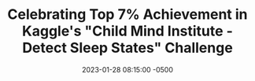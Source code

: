 ---
title: "Celebrating Top 7% Achievement in Kaggle's \"Child Mind Institute - Detect Sleep States\" Challenge"
date: 2023-01-28 08:15:00 -0500
---